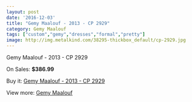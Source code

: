 ```yaml
---
layout: post
date: '2016-12-03'
title: "Gemy Maalouf - 2013 - CP 2929"
category: Gemy Maalouf
tags: ["custom","gemy","dresses","formal","pretty"]
image: http://img.metalkind.com/38295-thickbox_default/cp-2929.jpg
---
```

Gemy Maalouf - 2013 - CP 2929

On Sales: **$386.99**
<a href="https://www.metalkind.com/en/gemy-maalouf/1766-cp-2929.html"><amp-img layout="responsive" width="600" height="600" src="//img.metalkind.com/38295-thickbox_default/cp-2929.jpg" alt="Gemy Maalouf - 2013 - CP 2929 0" /></a>

Buy it: [Gemy Maalouf - 2013 - CP 2929](https://www.metalkind.com/en/gemy-maalouf/1766-cp-2929.html "Gemy Maalouf - 2013 - CP 2929")

View more: [Gemy Maalouf](https://www.metalkind.com/en/53-gemy-maalouf "Gemy Maalouf")